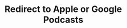 ---
title: Redirect to Apple or Google Podcasts
redirect_from:
- /078r/
- /zadnja/
- /instagram/
- /ig/
redirect_to: https://pod.fo/e/2f7364
---